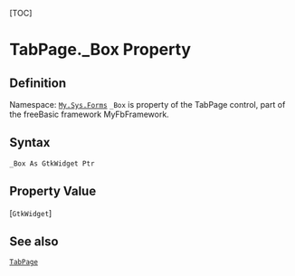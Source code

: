 [TOC]
# TabPage._Box Property

## Definition
Namespace: [`My.Sys.Forms`](My.Sys.Forms.md)
`_Box` is property of the TabPage control, part of the freeBasic framework MyFbFramework.
## Syntax
```freeBasic
_Box As GtkWidget Ptr
```
## Property Value
[`GtkWidget`]
## See also
[`TabPage`](TabPage.md)

